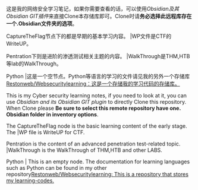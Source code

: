 这是我的网络安全学习笔记，如果你需要查看的话，可以使用*Obsidian及其Obsidian GIT插件*来直接Clone本存储库即可。Clone时请**务必选择此远程库存在一个.Obsidian文件夹的选项**。

CaptureTheFlag节点下的都是早期的基本学习内容。
  |WP文件是CTF的WriteUP。
  
Pentration下则是进阶的渗透测试相关主题的内容。
  |WalkThrough是THM,HTB等lab的WalkThrough。
  
Python
  |这是一个空节点。Python等语言的学习的文件请见我的另外一个存储库[Restonweb/Websecuritylearning：这是一个存储我的学习代码的存储库。](https://github.com/Restonweb/Websecuritylearning)


This is my Cyber security learning notes, if you need to look at it, you can use *Obsidian and its Obsidian GIT plugin* to directly Clone this repository. When Clone please **Be sure to select this remote repository have one. Obsidian folder in inventory options**.

The CaptureTheFlag node is the basic learning content of the early stage.
The |WP file is WriteUP for CTF.

Pentration is the content of an advanced penetration test-related topic.
|WalkThrough is the WalkThrough of THM,HTB and other LABS.

Python
| This is an empty node. The documentation for learning languages such as Python can be found in my other repository[Restonweb/Websecuritylearning: This is a repository that stores my learning-codes.](https://github.com/Restonweb/Websecuritylearning)


